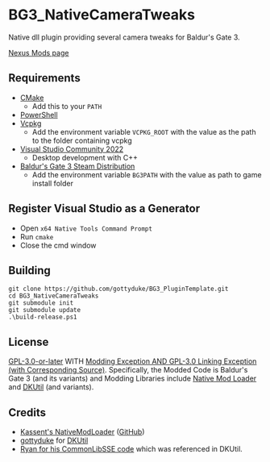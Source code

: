 # BG3_NativeCameraTweaks
 Native dll plugin providing several camera tweaks for Baldur's Gate 3.

 [Nexus Mods page](https://www.nexusmods.com/baldursgate3/mods/945)

## Requirements

- [CMake](https://cmake.org/)
  - Add this to your `PATH`
- [PowerShell](https://github.com/PowerShell/PowerShell/releases/latest)
- [Vcpkg](https://github.com/microsoft/vcpkg)
  - Add the environment variable `VCPKG_ROOT` with the value as the path to the folder containing vcpkg
- [Visual Studio Community 2022](https://visualstudio.microsoft.com/)
  - Desktop development with C++
- [Baldur's Gate 3 Steam Distribution](https://store.steampowered.com/app/1086940/Baldurs_Gate_3/)
  - Add the environment variable `BG3PATH` with the value as path to game install folder
  
## Register Visual Studio as a Generator

- Open `x64 Native Tools Command Prompt`
- Run `cmake`
- Close the cmd window

## Building

```
git clone https://github.com/gottyduke/BG3_PluginTemplate.git
cd BG3_NativeCameraTweaks
git submodule init
git submodule update
.\build-release.ps1
```

## License

[GPL-3.0-or-later](COPYING) WITH [Modding Exception AND GPL-3.0 Linking Exception (with Corresponding Source)](EXCEPTIONS). Specifically, the Modded Code is Baldur's Gate 3 (and its variants) and Modding Libraries include [Native Mod Loader](https://github.com/kassent/DLLPluginLoader) and [DKUtil](https://github.com/gottyduke/DKUtil/) (and variants).

## Credits

- [Kassent's NativeModLoader](https://www.nexusmods.com/baldursgate3/mods/944/) ([GitHub](https://github.com/kassent/DLLPluginLoader))
- [gottyduke](https://github.com/gottyduke) for [DKUtil](https://github.com/gottyduke/DKUtil/)
- [Ryan for his CommonLibSSE code](https://github.com/Ryan-rsm-McKenzie/CommonLibSSE) which was referenced in DKUtil.
